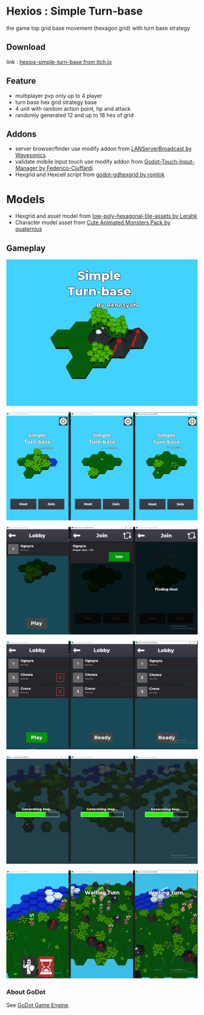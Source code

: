 # Hexios : Simple Turn-base

the game top grid base movement (hexagon grid) with turn base strategy


## Download
link : [hexios-simple-turn-base from itch.io](https://renosyah.itch.io/hexios-simple-turn-base)


## Feature
- multiplayer pvp only up to 4 player
- turn base hex grid strategy base
- 4 unit with random action point, hp and attack
- randomly generated 12 and up to 18 hex of grid



## Addons
- server browser/finder use modify addon from [LANServerBroadcast by Wavesonics](https://github.com/Wavesonics/LANServerBroadcast).
- validate mobile input touch use modify addon from [Godot-Touch-Input-Manager by Federico-Ciuffardi](https://github.com/Federico-Ciuffardi/Godot-Touch-Input-Manager).
- Hexgrid and Hexcell script from [godot-gdhexgrid by romlok](https://github.com/romlok/godot-gdhexgrid)



# Models
- Hexgrid and asset model from [low-poly-hexagonal-tile-assets by Lerahk](https://lerahk.itch.io/low-poly-hexagonal-tile-assets)
- Character model asset from [Cute Animated Monsters Pack by quaternius](https://quaternius.com/packs/cutemonsters.html)



## Gameplay
![GitHub Logo](/ss/cover.png)



![GitHub Logo](/ss/gameplay_1.png)



![GitHub Logo](/ss/gameplay_2.png)



![GitHub Logo](/ss/gameplay_3.png)



![GitHub Logo](/ss/gameplay_4.png)



![GitHub Logo](/ss/gameplay_5.png)




### About GoDot
See [GoDot Game Engine](https://godotengine.org).